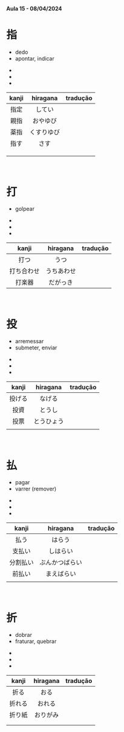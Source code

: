 #### Aula 15 - 08/04/2024


# 指
<ul><li>dedo</li><li>apontar, indicar</li></ul>

<ul><li></li><li></li><li></li></ul>

| kanji | hiragana | tradução |
|:---:|:---:|:---:|
| 指定 | してい |  |
| 親指 | おやゆび |  |
| 薬指 | くすりゆび |  |
| 指す | さす |  |
|  |  |  |
|  |  |  |
|  |  |  |

<br>


# 打
- golpear

<ul><li></li><li></li><li></li></ul>

| kanji | hiragana | tradução |
|:---:|:---:|:---:|
| 打つ | うつ |  |
| 打ち合わせ | うちあわせ |  |
| 打楽器 | だがっき |  |

<br>


# 投
<ul><li>arremessar</li><li>submeter, enviar</li></ul>

<ul><li></li><li></li><li></li></ul>

| kanji | hiragana | tradução |
|:---:|:---:|:---:|
| 投げる | なげる |  |
| 投資 | とうし |  |
| 投票 | とうひょう |  |
|  |  |  |

<br>


# 払
<ul><li>pagar</li><li>varrer (remover)</li></ul>

<ul><li></li><li></li><li></li></ul>

| kanji | hiragana | tradução |
|:---:|:---:|:---:|
| 払う | はらう |  |
| 支払い | しはらい |  |
| 分割払い | ぶんかつばらい |  |
| 前払い | まえばらい |  |
|  |  |  |

<br>


# 折
<ul><li>dobrar</li><li>fraturar, quebrar</li></ul>

<ul><li></li><li></li><li></li></ul>

| kanji | hiragana | tradução |
|:---:|:---:|:---:|
| 折る | おる |  |
| 折れる | おれる |  |
| 折り紙 | おりがみ |  |
|  |  |  |
|  |  |  |